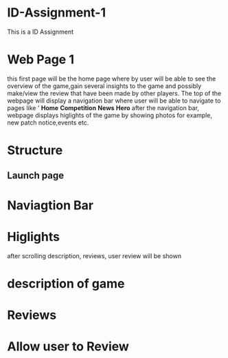 # ID-Assignment-1
This is a ID Assignment
# Web Page 1
this first page will be the home page where by user will be able to see the overview of the game,gain several insights to the game and possibly make/view the review that have been made by other players.
The top of the webpage will display a navigation bar where user will be able to navigate to pages like '
**Home** **Competition** **News** **Hero**
after the navigation bar, webpage displays higlights of the game by showing photos for example, new patch notice,events etc.
# Structure
## Launch page
# Naviagtion Bar
# Higlights
after scrolling description, reviews, user review will be shown
# description of game
# Reviews
# Allow user to Review




